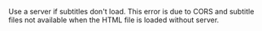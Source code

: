 Use a server if subtitles don't load. This error is due to CORS and subtitle files not available when the HTML file is loaded without server. 